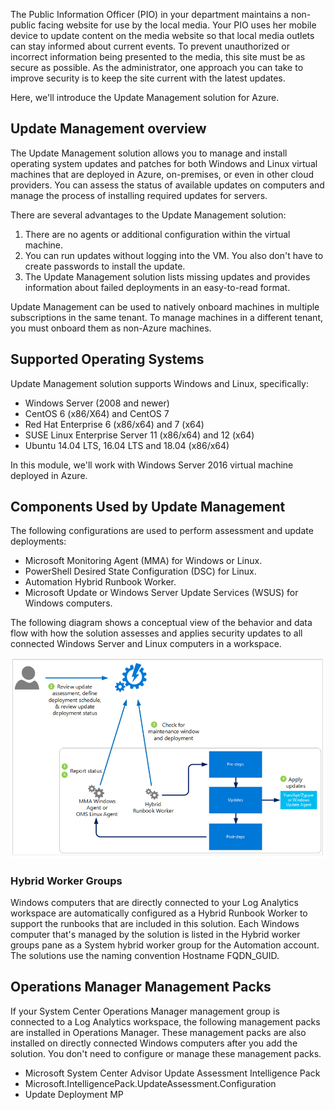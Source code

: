 The Public Information Officer (PIO) in your department maintains a non-public facing website for use by the local media. Your PIO uses her mobile device to update content on the media website so that local media outlets can stay informed about current events. To prevent unauthorized or incorrect information being presented to the media, this site must be as secure as possible. As the administrator, one approach you can take to improve security is to keep the site current with the latest updates.

Here, we'll introduce the Update Management solution for Azure.

## Update Management overview

 The Update Management solution allows you to manage and install operating system updates and patches for both Windows and Linux virtual machines that are deployed in Azure, on-premises, or even in other cloud providers. You can assess the status of available updates on computers and manage the process of installing required updates for servers.  

 There are several advantages to the Update Management solution:
  1. There are no agents or additional configuration within the virtual machine.
  1. You can run updates without logging into the VM. You also don't have to create passwords to install the update.
  1. The Update Management solution lists missing updates and provides information about failed deployments in an easy-to-read format.

Update Management can be used to natively onboard machines in multiple subscriptions in the same tenant. To manage machines in a different tenant, you must onboard them as non-Azure machines.

## Supported Operating Systems

Update Management solution supports Windows and Linux, specifically:
 - Windows Server (2008 and newer)
 - CentOS 6 (x86/X64) and CentOS 7
 - Red Hat Enterprise 6 (x86/x64) and 7 (x64)
 - SUSE Linux Enterprise Server 11 (x86/x64) and 12 (x64)
 - Ubuntu 14.04 LTS, 16.04 LTS and 18.04 (x86/x64)

In this module, we'll work with Windows Server 2016 virtual machine deployed in Azure.
 
## Components Used by Update Management

The following configurations are used to perform assessment and update deployments:

- Microsoft Monitoring Agent (MMA) for Windows or Linux.
- PowerShell Desired State Configuration (DSC) for Linux.
- Automation Hybrid Runbook Worker.
- Microsoft Update or Windows Server Update Services (WSUS) for Windows computers.

The following diagram shows a conceptual view of the behavior and data flow with how the solution assesses and applies security updates to all connected Windows Server and Linux computers in a workspace.

![Conceptual View of Data flow](../media/2-conceptual-view-data-flow50.png "Conceptual View of Data Flow")

### Hybrid Worker Groups

 Windows computers that are directly connected to your Log Analytics workspace are automatically configured as a Hybrid Runbook Worker to support the runbooks that are included in this solution. Each Windows computer that's managed by the solution is listed in the Hybrid worker groups pane as a System hybrid worker group for the Automation account. The solutions use the naming convention Hostname FQDN_GUID.

## Operations Manager Management Packs

If your System Center Operations Manager management group is connected to a Log Analytics workspace, the following management packs are installed in Operations Manager. These management packs are also installed on directly connected Windows computers after you add the solution. You don't need to configure or manage these management packs.
- Microsoft System Center Advisor Update Assessment Intelligence Pack 
- Microsoft.IntelligencePack.UpdateAssessment.Configuration
- Update Deployment MP
